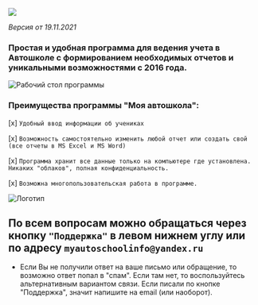 <link rel="shortcut icon" type="image/x-icon" href="favicon.ico">
<script src="http://ajax.googleapis.com/ajax/libs/jquery/1.11.1/jquery.min.js"></script>
<script src="http://maxcdn.bootstrapcdn.com/bootstrap/3.2.0/js/bootstrap.min.js"></script>

<script>/*<![CDATA[*/window.zEmbed||function(e,t){var n,o,d,i,s,a=[],r=document.createElement("iframe");window.zEmbed=function(){a.push(arguments)},window.zE=window.zE||window.zEmbed,r.src="javascript:false",r.title="",r.role="presentation",(r.frameElement||r).style.cssText="display: none",d=document.getElementsByTagName("script"),d=d[d.length-1],d.parentNode.insertBefore(r,d),i=r.contentWindow,s=i.document;try{o=s}catch(e){n=document.domain,r.src='javascript:var d=document.open();d.domain="'+n+'";void(0);',o=s}o.open()._l=function(){var o=this.createElement("script");n&&(this.domain=n),o.id="js-iframe-async",o.src=e,this.t=+new Date,this.zendeskHost=t,this.zEQueue=a,this.body.appendChild(o)},o.write('<body onload="document._l();">'),o.close()}("https://assets.zendesk.com/embeddable_framework/main.js","buhsoft.zendesk.com");
/*]]>*/</script>


[![](http://reg.mydriveschool.ru/pages/download_btn.png)](https://files.buhsoft.ru/DrivingSchool.exe)

*Версия от 19.11.2021*

### Простая и удобная программа для ведения учета в Автошколе с формированием необходимых отчетов и уникальными возможностями с 2016 года.

![Рабочий стол программы](http://reg.mydriveschool.ru/pages/mydrive_github.png)


### Преимущества программы "Моя автошкола":

[x] `Удобный ввод информации об учениках`

[x] `Возможность самостоятельно изменить любой отчет или создать свой (все отчеты в MS Excel и MS Word)`

[x] `Программа хранит все данные только на компьютере где установлена. Никаких "облаков", полная конфиденциальность.`

[x] `Возможна многопользовательская работа в программе.`

![Логотип](http://reg.mydriveschool.ru/pages/myautoschool_logo_label.png)

## По всем вопросам можно обращаться через кнопку `"Поддержка"` в левом нижнем углу или по адресу `myautoschoolinfo@yandex.ru`

* Если Вы не получили ответ на ваше письмо или обращение, то возможно ответ попал в "спам". Если там нет, то воспользуйтесь альтернативным вариантом связи. Если писали по кнопке "Поддержка", значит напишите на email (или наоборот). 
